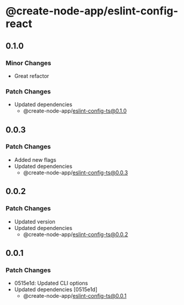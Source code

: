 # @create-node-app/eslint-config-react

## 0.1.0

### Minor Changes

- Great refactor

### Patch Changes

- Updated dependencies
  - @create-node-app/eslint-config-ts@0.1.0

## 0.0.3

### Patch Changes

- Added new flags
- Updated dependencies
  - @create-node-app/eslint-config-ts@0.0.3

## 0.0.2

### Patch Changes

- Updated version
- Updated dependencies
  - @create-node-app/eslint-config-ts@0.0.2

## 0.0.1

### Patch Changes

- 0515e1d: Updated CLI options
- Updated dependencies [0515e1d]
  - @create-node-app/eslint-config-ts@0.0.1
